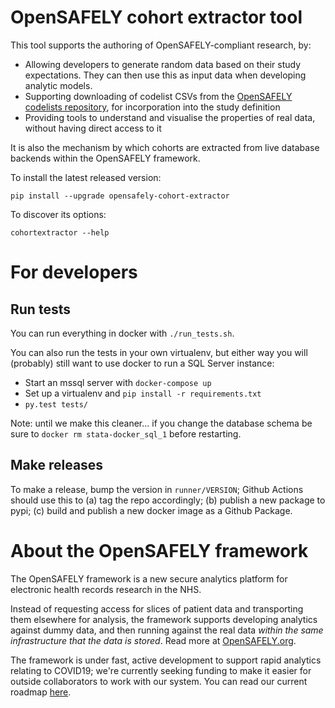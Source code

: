 # OpenSAFELY cohort extractor tool

This tool supports the authoring of OpenSAFELY-compliant research, by:

* Allowing developers to generate random data based on their study
  expectations. They can then use this as input data when developing
  analytic models.
* Supporting downloading of codelist CSVs from the [OpenSAFELY
  codelists repository](https://codelists.opensafely.org/), for
  incorporation into the study definition
* Providing tools to understand and visualise the properties of real
  data, without having direct access to it

It is also the mechanism by which cohorts are extracted from live
database backends within the OpenSAFELY framework.

To install the latest released version:

    pip install --upgrade opensafely-cohort-extractor

To discover its options:

    cohortextractor --help


# For developers

## Run tests

You can run everything in docker with `./run_tests.sh`.

You can also run the tests in your own virtualenv, but either way you
will (probably) still want to use docker to run a SQL Server instance:

* Start an mssql server with `docker-compose up`
* Set up a virtualenv and `pip install -r requirements.txt`
* `py.test tests/`

Note: until we make this cleaner... if you change the database schema
be sure to `docker rm stata-docker_sql_1` before restarting.

## Make releases

To make a release, bump the version in `runner/VERSION`; Github
Actions should use this to (a) tag the repo accordingly; (b) publish a
new package to pypi; (c) build and publish a new docker image as a
Github Package.

# About the OpenSAFELY framework

The OpenSAFELY framework is a new secure analytics platform for
electronic health records research in the NHS.

Instead of requesting access for slices of patient data and
transporting them elsewhere for analysis, the framework supports
developing analytics against dummy data, and then running against the
real data *within the same infrastructure that the data is stored*.
Read more at [OpenSAFELY.org](https://opensafely.org).

The framework is under fast, active development to support rapid
analytics relating to COVID19; we're currently seeking funding to make
it easier for outside collaborators to work with our system.  You can
read our current roadmap [here](ROADMAP.md).
